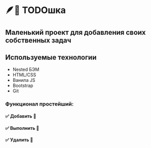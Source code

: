 # 🪶📑 TODOшка 

## Маленький проект для добавления своих собственных задач

## Используемые технологии ##
* Nested БЭМ
* HTML/CSS
* Ванила JS
* Bootstrap 
* Git

### Функционал простейший:

#### :white_check_mark: Добавить 📝
#### :white_check_mark: Выполнить 📝
#### :white_check_mark: Удалить 📝

 

